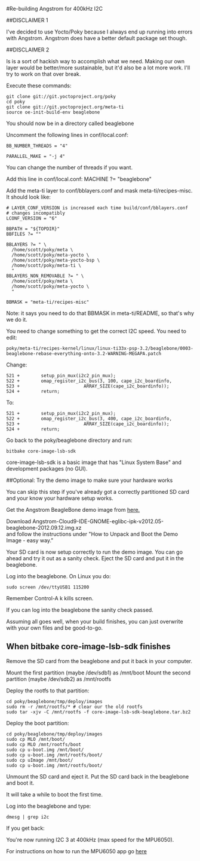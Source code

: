 #Re-building Angstrom for 400kHz I2C

##DISCLAIMER 1

I've decided to use Yocto/Poky because I always end up running into errors
with Angstrom.  Angstrom does have a better default package set though.

##DISCLAIMER 2 

Is is a sort of hackish way to accomplish what we need.  Making
our own layer would be better/more sustainable, but it'd also be a lot more work.
I'll try to work on that over break.

Execute these commands:

    git clone git://git.yoctoproject.org/poky 
    cd poky
    git clone git://git.yoctoproject.org/meta-ti
    source oe-init-build-env beaglebone

You should now be in a directory called beaglebone

Uncomment the following lines in conf/local.conf:

    BB_NUMBER_THREADS = "4"

    PARALLEL_MAKE = "-j 4"

You can change the number of threads if you want.

Add this line in conf/local.conf:
    MACHINE ?= "beaglebone"

Add the meta-ti layer to conf/bblayers.conf and mask meta-ti/recipes-misc.  It 
should look like:

    # LAYER_CONF_VERSION is increased each time build/conf/bblayers.conf
    # changes incompatibly
    LCONF_VERSION = "6"

    BBPATH = "${TOPDIR}"
    BBFILES ?= ""

    BBLAYERS ?= " \
      /home/scott/poky/meta \
      /home/scott/poky/meta-yocto \
      /home/scott/poky/meta-yocto-bsp \
      /home/scott/poky/meta-ti \    
      "
    BBLAYERS_NON_REMOVABLE ?= " \
      /home/scott/poky/meta \
      /home/scott/poky/meta-yocto \
      "

    BBMASK = "meta-ti/recipes-misc"

Note: it says you need to do that BBMASK in meta-ti/README, so that's why
we do it.

You need to change something to get the correct I2C speed.  You need
to edit:

    poky/meta-ti/recipes-kernel/linux/linux-ti33x-psp-3.2/beaglebone/0003-beaglebone-rebase-everything-onto-3.2-WARNING-MEGAPA.patch

Change:

    521 +        setup_pin_mux(i2c2_pin_mux);
    522 +        omap_register_i2c_bus(3, 100, cape_i2c_boardinfo,
    523 +                        ARRAY_SIZE(cape_i2c_boardinfo));
    524 +        return;

To:

    521 +        setup_pin_mux(i2c2_pin_mux);
    522 +        omap_register_i2c_bus(3, 400, cape_i2c_boardinfo,
    523 +                        ARRAY_SIZE(cape_i2c_boardinfo));
    524 +        return;

Go back to the poky/beaglebone directory and run:

    bitbake core-image-lsb-sdk

core-image-lsb-sdk is a basic image that has "Linux System Base" and development
packages (no GUI).

##Optional: Try the demo image to make sure your hardware works

You can skip this step if you've already got a correctly partitioned SD
card and your know your hardware setup works.

Get the Angstrom BeagleBone demo image from [here.](http://downloads.angstrom-distribution.org/demo/beaglebone/)

Download Angstrom-Cloud9-IDE-GNOME-eglibc-ipk-v2012.05-beaglebone-2012.09.12.img.xz  
and follow the instructions under "How to Unpack and Boot the Demo Image - easy way."

Your SD card is now setup correctly to run the demo image.  You can
go ahead and try it out as a sanity check.  Eject the SD card and put it
in the beaglebone.

Log into the beaglebone. On Linux you do:

    sudo screen /dev/ttyUSB1 115200

Remember Control-A k kills screen.

If you can log into the beaglebone the sanity check passed.  

Assuming all goes well, when your build finishes, you can just overwrite with
your own files and be good-to-go.

## When bitbake core-image-lsb-sdk finishes

Remove the SD card from the beaglebone and put it back in your computer. 

Mount the first partition (maybe /dev/sdb1) as /mnt/boot
Mount the second partition (maybe /dev/sdb2) as /mnt/rootfs

Deploy the rootfs to that partition:

    cd poky/beaglebone/tmp/deploy/images
    sudo rm -r /mnt/rootfs/* # clear our the old rootfs
    sudo tar -xjv -C /mnt/rootfs -f core-image-lsb-sdk-beaglebone.tar.bz2

Deploy the boot partition:

    cd poky/beaglebone/tmp/deploy/images
    sudo cp MLO /mnt/boot/
    sudo cp MLO /mnt/rootfs/boot
    sudo cp u-boot.img /mnt/boot/
    sudo cp u-boot.img /mnt/rootfs/boot/
    sudo cp uImage /mnt/boot/
    sudo cp u-boot.img /mnt/rootfs/boot/

Unmount the SD card and eject it. Put the SD card back in the beaglebone and boot it.

It will take a while to boot the first time.

Log into the beaglebone and type:

    dmesg | grep i2c

If you get back:

You're now running I2C 3 at 400kHz (max speed for the MPU6050).

For instructions on how to run the MPU6050 app go [here](MPU6050_app.md)







